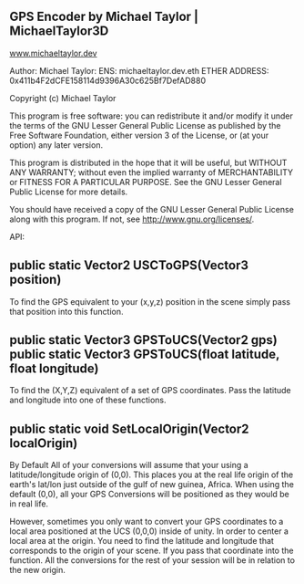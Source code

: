 GPS Encoder by Michael Taylor | MichaelTaylor3D
-----------------------------------------
www.michaeltaylor.dev

Author: Michael Taylor:
ENS: michaeltaylor.dev.eth
ETHER ADDRESS: 0x411b4F2dCFE158114d9396A30c625Bf7DefAD880

Copyright (c) Michael Taylor

This program is free software: you can redistribute it and/or modify it under the terms of the GNU Lesser General Public License as published by the Free Software Foundation, either version 3 of the License, or (at your option) any later version.

This program is distributed in the hope that it will be useful, but WITHOUT ANY WARRANTY; without even the implied warranty of MERCHANTABILITY or FITNESS FOR A PARTICULAR PURPOSE. See the GNU Lesser General Public License for more details.

You should have received a copy of the GNU Lesser General Public License along with this program. If not, see http://www.gnu.org/licenses/.

API:

public static Vector2 USCToGPS(Vector3 position)
-------------------------------------------------------
To find the GPS equivalent to your (x,y,z) position in the scene
simply pass that position into this function.


public static Vector3 GPSToUCS(Vector2 gps)
public static Vector3 GPSToUCS(float latitude, float longitude)
-------------------------------------------------------
To find the (X,Y,Z) equivalent of a set of GPS coordinates.
Pass the latitude and longitude into one of these functions.




public static void SetLocalOrigin(Vector2 localOrigin)
-------------------------------------------------------
By Default All of your conversions will assume that your using a 
latitude/longitude origin of (0,0). This places you at the real life origin
of the earth's lat/lon just outside of the gulf of new guinea, Africa. When using
the default (0,0), all your GPS Conversions will be positioned as they would be 
in real life.

However, sometimes you only want to convert your GPS coordinates to a local area
positioned at the UCS (0,0,0) inside of unity. In order to center a local area
at the origin. You need to find the latitude and longitude that corresponds to 
the origin of your scene. If you pass that coordinate into the function. All the 
conversions for the rest of your session will be in relation to the new origin.
